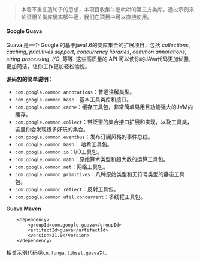 > 本着不重复造轮子的思想，本项目收集牛逼哄哄的第三方类库。通过示例来论证相关类库确实够牛逼，我们在项目中可以直接使用。

#### Google Guava

Guava 是一个 Google 的基于java1.6的类库集合的扩展项目，包括 *collections*, *caching*, *primitives support*, *concurrency libraries*, *common annotations*, *string processing*, *I/O*, 等等. 这些高质量的 API 可以使你的JAVa代码更加优雅，更加简洁，让你工作更加轻松愉悦。

**源码包的简单说明：**

- `com.google.common.annotations`：普通注解类型。
- `com.google.common.base`：基本工具类库和接口。
- `com.google.common.cache`：缓存工具包，非常简单易用且功能强大的JVM内缓存。
- `com.google.common.collect`：带泛型的集合接口扩展和实现，以及工具类，这里你会发现很多好玩的集合。
- `com.google.common.eventbus`：发布订阅风格的事件总线。
- `com.google.common.hash`： 哈希工具包。
- `com.google.common.io`：I/O工具包。
- `com.google.common.math`：原始算术类型和超大数的运算工具包。
- `com.google.common.net`：网络工具包。
- `com.google.common.primitives`：八种原始类型和无符号类型的静态工具包。
- `com.google.common.reflect`：反射工具包。
- `com.google.common.util.concurrent`：多线程工具包。

**Guava Maven**

```
    <dependency>
        <groupId>com.google.guava</groupId>
        <artifactId>guava</artifactId>
        <version>21.0</version>
    </dependency>
```

相关示例代码见`cn.funga.libset.guava`包。



